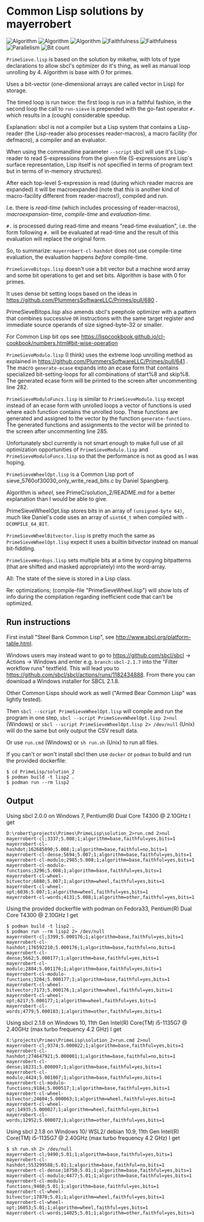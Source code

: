 # Common Lisp solutions by mayerrobert

![Algorithm](https://img.shields.io/badge/Algorithm-base-green)
![Algorithm](https://img.shields.io/badge/Algorithm-wheel-yellowgreen)
![Algorithm](https://img.shields.io/badge/Algorithm-other-yellowgreen)
![Faithfulness](https://img.shields.io/badge/Faithful-yes-green)
![Faithfulness](https://img.shields.io/badge/Faithful-no-yellowgreen)
![Parallelism](https://img.shields.io/badge/Parallel-no-green)
![Bit count](https://img.shields.io/badge/Bits-1-green)

`PrimeSieve.lisp` is based on the solution by mikehw,
with lots of type declarations to allow sbcl's optimizer do it's thing,
as well as manual loop unrolling by 4.
Algorithm is base with 0 for primes.

Uses a bit-vector (one-dimensional arrays are called vector in Lisp)
for storage.

The timed loop is run twice: the first loop is run in a faithful fashion,
in the second loop the call to `run-sieve` is prepended with the go-fast operator `#.`
which results in a (cough) considerable speedup.

Explanation: sbcl is not a compiler but a Lisp system that contains
a Lisp-reader (the Lisp-reader also processes reader-macros),
a macro facility (for defmacro),
a compiler
and an evaluator.

When using the commandline parameter `--script`
sbcl will use it's Lisp-reader to read S-expressions from the given file
(S-expressions are Lisp's surface representation,
Lisp itself is not specified in terms of program text but in terms of in-memory structures).

After each top-level S-expression is read (during which reader macros are expanded)
it will be macroexpanded (note that this is another kind of macro-facility different from reader-macros!),
compiled and run.

I.e. there is *read-time* (which includes processing of reader-macros),
*macroexpansion-time*,
*compile-time* and
*evaluation-time*.

`#.` is processed during read-time and means "read-time evaluation",
i.e. the form following `#.` will be evaluated at read-time
and the result of this evaluation will replace the original form.

So, to summarize: `mayerrobert-cl-hashdot` does not use compile-time evaluation,
the evaluation happens *before* compile-time.


`PrimeSieveBitops.lisp` doesn't use a bit vector but a machine word array and some bit operations to get and set bits.
Algorithm is base with 0 for primes.

It uses dense bit setting loops based on the ideas in https://github.com/PlummersSoftwareLLC/Primes/pull/680 .

PrimeSieveBitops.lisp also amends sbcl's peephole optimizer with a pattern that combines successive `OR` instructions
with the same target register and immediate source operands of size signed-byte-32 or smaller.

For Common Lisp bit ops see https://lispcookbook.github.io/cl-cookbook/numbers.html#bit-wise-operation


`PrimeSieveModulo.lisp` (I think) uses the extreme loop unrolling method
as explained in https://github.com/PlummersSoftwareLLC/Primes/pull/641 .
The macro `generate-ecase` expands into an ecase form that contains specialized bit-setting-loops
for all combinations of start%8 and skip%8.
The generated ecase form will be printed to the screen after uncommenting line 282.


`PrimeSieveModuloFuncs.lisp` is similar to `PrimeSieveModulo.lisp` except instead of an ecase form
with unrolled loops a vector of functions is used where each function contains the unrolled loop.
These functions are generated and assigned to the vector by the function `generate-functions`.
The generated functions and assignments to the vector will be printed to the screen after uncommenting line 285.

Unfortunately sbcl currently is not smart enough to make full use of all optimization opportunities
of `PrimeSieveModulo.lisp` and `PrimeSieveModuloFuncs.lisp` so that the performance is not as good as I was hoping.


`PrimeSieveWheelOpt.lisp` is a Common Lisp port of sieve_5760of30030_only_write_read_bits.c
by Daniel Spangberg.

Algorithm is _wheel_, see PrimeC/solution_2/README.md for a better explanation than I would be able to give.

PrimeSieveWheelOpt.lisp stores bits in an array of `(unsigned-byte 64)`,
much like Daniel's code uses an array of `uint64_t` when compiled with `-DCOMPILE_64_BIT`.


`PrimeSieveWheelBitvector.lisp` is pretty much the same as `PrimeSieveWheelOpt.lisp`
expect it uses a builtin bitvector instead on manual bit-fiddling.


`PrimeSieveWordops.lisp` sets multiple bits at a time by copying bitpatterns (that are shifted and masked appropriately)
into the word-array.


All: The state of the sieve is stored in a Lisp class.


Re: optimizations; (compile-file "PrimeSieveWheel.lisp") will show lots of info during the compilation
regarding inefficient code that can't be optimized.

## Run instructions

First install "Steel Bank Common Lisp", see http://www.sbcl.org/platform-table.html.

Windows users may instead want to go to https://github.com/sbcl/sbcl -> Actions -> Windows
and enter e.g. `branch:sbcl-2.1.7` into the "Filter workflow runs" textfield.
This will lead you to https://github.com/sbcl/sbcl/actions/runs/1182434888.
From there you can download a Windows installer for SBCL 2.1.8.

Other Common Lisps should work as well ("Armed Bear Common Lisp" was lightly tested).

Then
`sbcl --script PrimeSieveWheelOpt.lisp` will compile and run the program in one step,
`sbcl --script PrimeSieveWheelOpt.lisp 2>nul` (Windows) or
`sbcl --script PrimeSieveWheelOpt.lisp 2> /dev/null` (Unix)
will do the same but only output the CSV result data.

Or use `run.cmd` (Windows) or `sh run.sh` (Unix) to run all files.

If you can't or won't install sbcl then use `docker` or `podman` to build and run the provided dockerfile:

    $ cd PrimeLisp/solution_2
    $ podman build -t lisp2 .
    $ podman run --rm lisp2

## Output

Using sbcl 2.0.0 on Windows 7, Pentium(R) Dual Core T4300 @ 2.10GHz I get

    D:\robert\projects\Primes\PrimeLisp\solution_2>run.cmd 2>nul
    mayerrobert-cl;3337;5.008;1;algorithm=base,faithful=yes,bits=1
    mayerrobert-cl-hashdot;162685090;5.008;1;algorithm=base,faithful=no,bits=1
    mayerrobert-cl-dense;5694;5.007;1;algorithm=base,faithful=yes,bits=1
    mayerrobert-cl-modulo;2985;5.008;1;algorithm=base,faithful=yes,bits=1
    mayerrobert-cl-modulo-functions;3296;5.008;1;algorithm=base,faithful=yes,bits=1
    mayerrobert-cl-wheel-bitvector;6880;5.007;1;algorithm=wheel,faithful=yes,bits=1
    mayerrobert-cl-wheel-opt;6036;5.007;1;algorithm=wheel,faithful=yes,bits=1
    mayerrobert-cl-words;4131;5.008;1;algorithm=other,faithful=yes,bits=1


Using the provided dockerfile with podman on Fedora33, Pentium(R) Dual Core T4300 @ 2.10GHz I get

    $ podman build -t lisp2 .
    $ podman run --rm lisp2 2> /dev/null
    mayerrobert-cl;3399;5.000176;1;algorithm=base,faithful=yes,bits=1
    mayerrobert-cl-hashdot;176592210;5.000176;1;algorithm=base,faithful=no,bits=1
    mayerrobert-cl-dense;5662;5.000177;1;algorithm=base,faithful=yes,bits=1
    mayerrobert-cl-modulo;2884;5.001176;1;algorithm=base,faithful=yes,bits=1
    mayerrobert-cl-modulo-functions;3204;5.000177;1;algorithm=base,faithful=yes,bits=1
    mayerrobert-cl-wheel-bitvector;7173;5.000176;1;algorithm=wheel,faithful=yes,bits=1
    mayerrobert-cl-wheel-opt;6217;5.000177;1;algorithm=wheel,faithful=yes,bits=1
    mayerrobert-cl-words;4779;5.000183;1;algorithm=other,faithful=yes,bits=1


Using sbcl 2.1.8 on Windows 10, 11th Gen Intel(R) Core(TM) i5-1135G7 @ 2.40GHz (max turbo frequency 4.2 GHz) I get

    X:\projects\Primes\PrimeLisp\solution_2>run.cmd 2>nul
    mayerrobert-cl;9374;5.000022;1;algorithm=base,faithful=yes,bits=1
    mayerrobert-cl-hashdot;274647921;5.000001;1;algorithm=base,faithful=no,bits=1
    mayerrobert-cl-dense;18231;5.000097;1;algorithm=base,faithful=yes,bits=1
    mayerrobert-cl-modulo;4424;5.001007;1;algorithm=base,faithful=yes,bits=1
    mayerrobert-cl-modulo-functions;9184;5.000517;1;algorithm=base,faithful=yes,bits=1
    mayerrobert-cl-wheel-bitvector;24604;5.000063;1;algorithm=wheel,faithful=yes,bits=1
    mayerrobert-cl-wheel-opt;14935;5.000027;1;algorithm=wheel,faithful=yes,bits=1
    mayerrobert-cl-words;12952;5.000072;1;algorithm=other,faithful=yes,bits=1


Using sbcl 2.1.8 on Windows 10/ WSL2/ debian 10.9, 11th Gen Intel(R) Core(TM) i5-1135G7 @ 2.40GHz (max turbo frequency 4.2 GHz) I get

    $ sh run.sh 2> /dev/null
    mayerrobert-cl;9490;5.01;1;algorithm=base,faithful=yes,bits=1
    mayerrobert-cl-hashdot;553299588;5.01;1;algorithm=base,faithful=no,bits=1
    mayerrobert-cl-dense;18750;5.01;1;algorithm=base,faithful=yes,bits=1
    mayerrobert-cl-modulo;4477;5.01;1;algorithm=base,faithful=yes,bits=1
    mayerrobert-cl-modulo-functions;9460;5.01;1;algorithm=base,faithful=yes,bits=1
    mayerrobert-cl-wheel-bitvector;17870;5.01;1;algorithm=wheel,faithful=yes,bits=1
    mayerrobert-cl-wheel-opt;16053;5.01;1;algorithm=wheel,faithful=yes,bits=1
    mayerrobert-cl-words;14025;5.01;1;algorithm=other,faithful=yes,bits=1
